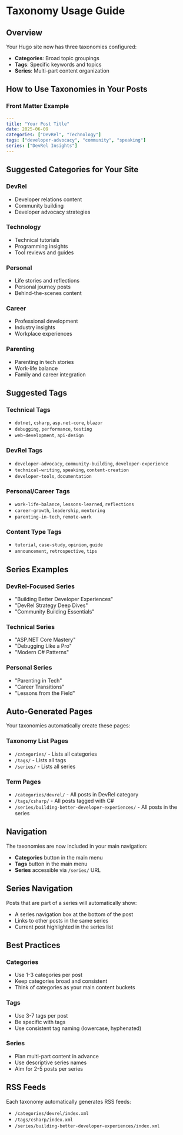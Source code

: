 # Taxonomy Usage Guide

## Overview
Your Hugo site now has three taxonomies configured:
- **Categories**: Broad topic groupings
- **Tags**: Specific keywords and topics  
- **Series**: Multi-part content organization

## How to Use Taxonomies in Your Posts

### Front Matter Example
```yaml
---
title: "Your Post Title"
date: 2025-06-09
categories: ["DevRel", "Technology"]
tags: ["developer-advocacy", "community", "speaking"]
series: ["DevRel Insights"]
---
```

## Suggested Categories for Your Site

### DevRel
- Developer relations content
- Community building
- Developer advocacy strategies

### Technology  
- Technical tutorials
- Programming insights
- Tool reviews and guides

### Personal
- Life stories and reflections
- Personal journey posts
- Behind-the-scenes content

### Career
- Professional development
- Industry insights
- Workplace experiences

### Parenting
- Parenting in tech stories
- Work-life balance
- Family and career integration

## Suggested Tags

### Technical Tags
- `dotnet`, `csharp`, `asp.net-core`, `blazor`
- `debugging`, `performance`, `testing`
- `web-development`, `api-design`

### DevRel Tags
- `developer-advocacy`, `community-building`, `developer-experience`
- `technical-writing`, `speaking`, `content-creation`
- `developer-tools`, `documentation`

### Personal/Career Tags
- `work-life-balance`, `lessons-learned`, `reflections`
- `career-growth`, `leadership`, `mentoring`
- `parenting-in-tech`, `remote-work`

### Content Type Tags
- `tutorial`, `case-study`, `opinion`, `guide`
- `announcement`, `retrospective`, `tips`

## Series Examples

### DevRel-Focused Series
- "Building Better Developer Experiences"
- "DevRel Strategy Deep Dives"
- "Community Building Essentials"

### Technical Series
- "ASP.NET Core Mastery"
- "Debugging Like a Pro"
- "Modern C# Patterns"

### Personal Series
- "Parenting in Tech"
- "Career Transitions"
- "Lessons from the Field"

## Auto-Generated Pages

Your taxonomies automatically create these pages:

### Taxonomy List Pages
- `/categories/` - Lists all categories
- `/tags/` - Lists all tags  
- `/series/` - Lists all series

### Term Pages
- `/categories/devrel/` - All posts in DevRel category
- `/tags/csharp/` - All posts tagged with C#
- `/series/building-better-developer-experiences/` - All posts in the series

## Navigation

The taxonomies are now included in your main navigation:
- **Categories** button in the main menu
- **Tags** button in the main menu
- **Series** accessible via `/series/` URL

## Series Navigation

Posts that are part of a series will automatically show:
- A series navigation box at the bottom of the post
- Links to other posts in the same series
- Current post highlighted in the series list

## Best Practices

### Categories
- Use 1-3 categories per post
- Keep categories broad and consistent
- Think of categories as your main content buckets

### Tags
- Use 3-7 tags per post
- Be specific with tags
- Use consistent tag naming (lowercase, hyphenated)

### Series
- Plan multi-part content in advance
- Use descriptive series names
- Aim for 2-5 posts per series

## RSS Feeds

Each taxonomy automatically generates RSS feeds:
- `/categories/devrel/index.xml`
- `/tags/csharp/index.xml`
- `/series/building-better-developer-experiences/index.xml`
